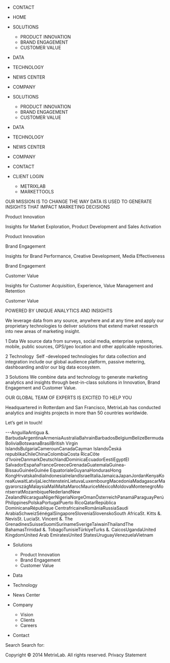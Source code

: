 *   CONTACT
*   HOME
*   SOLUTIONS
    *   PRODUCT INNOVATION
    *   BRAND ENGAGEMENT
    *   CUSTOMER VALUE
*   DATA
*   TECHNOLOGY
*   NEWS CENTER
*   COMPANY

*   SOLUTIONS
    *   PRODUCT INNOVATION
    *   BRAND ENGAGEMENT
    *   CUSTOMER VALUE
*   DATA
*   TECHNOLOGY
*   NEWS CENTER
*   COMPANY
*   CONTACT
*   CLIENT LOGIN
    *   METRIXLAB
    *   MARKETTOOLS

OUR MISSION IS TO CHANGE THE WAY DATA IS USED TO GENERATE INSIGHTS THAT IMPACT MARKETING DECISIONS

Product Innovation

Insights for Market Exploration, Product Development and Sales Activation

Product Innovation

Brand Engagement

Insights for Brand Performance, Creative Development, Media Effectiveness

Brand Engagement

Customer Value

Insights for Customer Acquisition, Experience, Value Management and Retention

Customer Value

POWERED BY UNIQUE ANALYTICS AND INSIGHTS

We leverage data from any source, anywhere and at any time and apply our proprietary technologies to deliver solutions that extend market research into new areas of marketing insight.

1 Data We source data from surveys, social media, enterprise systems, mobile, public sources, GPS/geo location and other applicable repositories.

2 Technology  Self -developed technologies for data collection and integration include our global audience platform, passive metering, dashboarding and/or our big data ecosystem.

3 Solutions We combine data and technology to generate marketing analytics and insights through best-in-class solutions in Innovation, Brand Engagement and Customer Value.

OUR GLOBAL TEAM OF EXPERTS IS EXCITED TO HELP YOU

Headquartered in Rotterdam and San Francisco, MetrixLab has conducted analytics and insights projects in more than 50 countries worldwide.

Let’s get in touch!

\---AnguillaAntigua &. BarbudaArgentinaArmeniaAustraliaBahrainBarbadosBelgiumBelizeBermudaBoliviaBotswanaBrasilBritish Virgin IslandsBulgariaCamerounCanadaCayman IslandsČeská republikaChileChinaColombiaCosta RicaCôte d'IvoireDanmarkDeutschlandDominicaEcuadorEestiEgyptEl SalvadorEspañaFranceGreeceGrenadaGuatemalaGuinea-BissauGuinéeGuinée EquatorialeGuyanaHondurasHong KongHrvatskaIndiaIndonesiaIrelandIsraelItaliaJamaicaJapanJordanKenyaKoreaKuwaitLatvijaLiechtensteinLietuvaLuxembourgMacedoniaMadagascarMagyarországMalaysiaMaliMaltaMarocMauriceMéxicoMoldovaMontenegroMontserratMozambiqueNederlandNew ZealandNicaraguaNigerNigeriaNorgeOmanÖsterreichPanamáParaguayPerúPhilippinesPolskaPortugalPuerto RicoQatarRepública DominicanaRépublique CentrafricaineRomâniaRussiaSaudi ArabiaSchweizSénégalSingaporeSloveniaSlovenskoSouth AfricaSt. Kitts &. NevisSt. LuciaSt. Vincent &. The GrenadinesSuisseSuomiSurinameSverigeTaiwainThailandThe BahamasTrinidad &. TobagoTunisieTürkiyeTurks &. CaicosUgandaUnited KingdomUnited Arab EmiratesUnited StatesUruguayVenezuelaVietnam

*   Solutions
    *   Product Innovation
    *   Brand Engagement
    *   Customer Value

*   Data
*   Technology
*   News Center

*   Company
    *   Vision
    *   Clients
    *   Careers

*   Contact

Search Search for:

Copyright © 2014 MetrixLab. All rights reserved. Privacy Statement